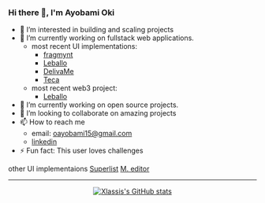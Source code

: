 ### Hi there 👋, I'm Ayobami Oki

- 👀 I’m interested in building and scaling projects
- 🔭 I’m currently working on fullstack web applications.
  - most recent UI implementations:
    - [fragmynt](https://fragmynt.vercel.app/)
    - [Leballo](https://xlassix.github.io/Leballo/)
    - [DelivaMe](https://xlassix.github.io/DelivaMe/)
    - [Teca](https://xlassix.github.io/Teca/)
  - most recent web3 project:
    - [Leballo](https://Leballo-35545.web.app/)
- 🌱 I’m currently working on open source projects.
- 👯 I’m looking to collaborate on amazing projects
- 📫 How to reach me
  - email: [oayobami15@gmail.com](mailto:oayobami15@gmail.com)
  - [linkedin](https://www.linkedin.com/in/xlassix/)
- ⚡ Fun fact: This user loves challenges


other UI implementaions
[Superlist](https://xlassix.github.io/UI-UX-design-implementations/)
[M. editor](https://xlassix.github.io/UI-UX-design-implementations/M.%20editor/)


---
<div align="center">
  
[![ Xlassis's GitHub stats](https://github-readme-stats.vercel.app/api?username=xlassix&show_icons=true&theme=dark&border_radius)](https://github.com/xlassix)

</div>
